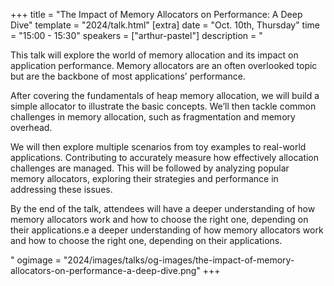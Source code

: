 +++
title = "The Impact of Memory Allocators on Performance: A Deep Dive"
template = "2024/talk.html"
[extra]
  date = "Oct. 10th, Thursday"
  time = "15:00 - 15:30"
  speakers = ["arthur-pastel"]
  description = "<p>This talk will explore the world of memory allocation and its impact on application performance. Memory allocators are an often overlooked topic but are the backbone of most applications’ performance.</p><p>After covering the fundamentals of heap memory allocation, we will build a simple allocator to illustrate the basic concepts. We’ll then tackle common challenges in memory allocation, such as fragmentation and memory overhead.</p><p>We will then explore multiple scenarios from toy examples to real-world applications. Contributing to accurately measure how effectively allocation challenges are managed. This will be followed by analyzing popular memory allocators, exploring their strategies and performance in addressing these issues.</p><p>By the end of the talk, attendees will have a deeper understanding of how memory allocators work and how to choose the right one, depending on their applications.e a deeper understanding of how memory allocators work and how to choose the right one, depending on their applications.</p>"
  ogimage = "2024/images/talks/og-images/the-impact-of-memory-allocators-on-performance-a-deep-dive.png"
+++
